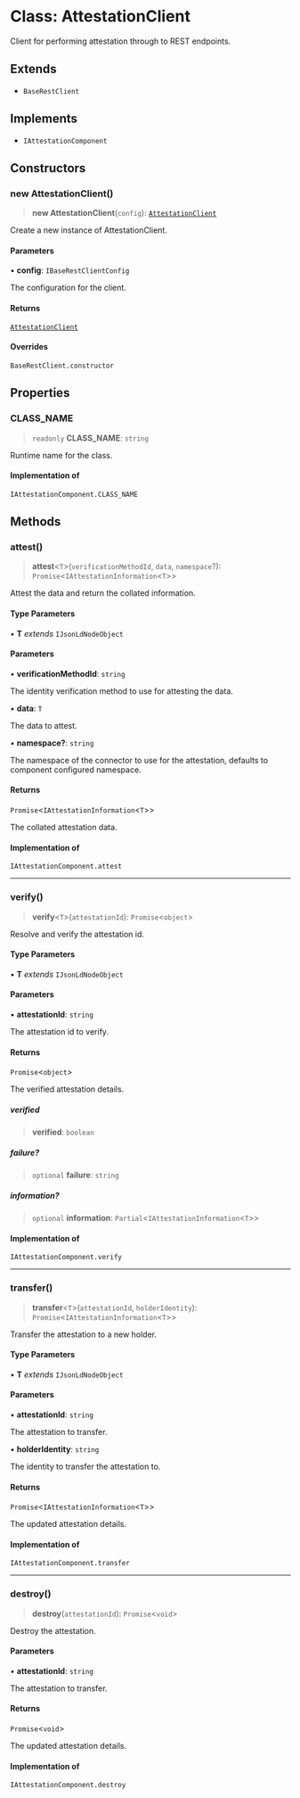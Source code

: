 # Class: AttestationClient

Client for performing attestation through to REST endpoints.

## Extends

- `BaseRestClient`

## Implements

- `IAttestationComponent`

## Constructors

### new AttestationClient()

> **new AttestationClient**(`config`): [`AttestationClient`](AttestationClient.md)

Create a new instance of AttestationClient.

#### Parameters

• **config**: `IBaseRestClientConfig`

The configuration for the client.

#### Returns

[`AttestationClient`](AttestationClient.md)

#### Overrides

`BaseRestClient.constructor`

## Properties

### CLASS\_NAME

> `readonly` **CLASS\_NAME**: `string`

Runtime name for the class.

#### Implementation of

`IAttestationComponent.CLASS_NAME`

## Methods

### attest()

> **attest**\<`T`\>(`verificationMethodId`, `data`, `namespace`?): `Promise`\<`IAttestationInformation`\<`T`\>\>

Attest the data and return the collated information.

#### Type Parameters

• **T** *extends* `IJsonLdNodeObject`

#### Parameters

• **verificationMethodId**: `string`

The identity verification method to use for attesting the data.

• **data**: `T`

The data to attest.

• **namespace?**: `string`

The namespace of the connector to use for the attestation, defaults to component configured namespace.

#### Returns

`Promise`\<`IAttestationInformation`\<`T`\>\>

The collated attestation data.

#### Implementation of

`IAttestationComponent.attest`

***

### verify()

> **verify**\<`T`\>(`attestationId`): `Promise`\<`object`\>

Resolve and verify the attestation id.

#### Type Parameters

• **T** *extends* `IJsonLdNodeObject`

#### Parameters

• **attestationId**: `string`

The attestation id to verify.

#### Returns

`Promise`\<`object`\>

The verified attestation details.

##### verified

> **verified**: `boolean`

##### failure?

> `optional` **failure**: `string`

##### information?

> `optional` **information**: `Partial`\<`IAttestationInformation`\<`T`\>\>

#### Implementation of

`IAttestationComponent.verify`

***

### transfer()

> **transfer**\<`T`\>(`attestationId`, `holderIdentity`): `Promise`\<`IAttestationInformation`\<`T`\>\>

Transfer the attestation to a new holder.

#### Type Parameters

• **T** *extends* `IJsonLdNodeObject`

#### Parameters

• **attestationId**: `string`

The attestation to transfer.

• **holderIdentity**: `string`

The identity to transfer the attestation to.

#### Returns

`Promise`\<`IAttestationInformation`\<`T`\>\>

The updated attestation details.

#### Implementation of

`IAttestationComponent.transfer`

***

### destroy()

> **destroy**(`attestationId`): `Promise`\<`void`\>

Destroy the attestation.

#### Parameters

• **attestationId**: `string`

The attestation to transfer.

#### Returns

`Promise`\<`void`\>

The updated attestation details.

#### Implementation of

`IAttestationComponent.destroy`
